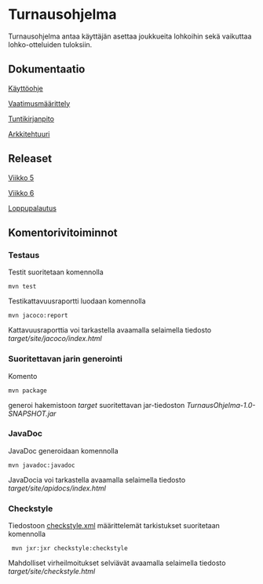 # Turnausohjelma

Turnausohjelma antaa käyttäjän asettaa joukkueita lohkoihin sekä vaikuttaa lohko-otteluiden tuloksiin.

## Dokumentaatio

[Käyttöohje](https://github.com/StarSovu/ot-harjoitustyo/blob/master/dokumentaatio/kayttoohje.md)

[Vaatimusmäärittely](https://github.com/StarSovu/ot-harjoitustyo/blob/master/dokumentaatio/vaatimusmaarittely.md)

[Tuntikirjanpito](https://github.com/StarSovu/ot-harjoitustyo/blob/master/dokumentaatio/tuntikirjanpito.md)

[Arkkitehtuuri](https://github.com/StarSovu/ot-harjoitustyo/blob/master/dokumentaatio/arkkitehtuuri.md)

## Releaset

[Viikko 5](https://github.com/StarSovu/ot-harjoitustyo/releases/tag/viikko5)

[Viikko 6](https://github.com/StarSovu/ot-harjoitustyo/releases/tag/viikko6)

[Loppupalautus](https://github.com/StarSovu/ot-harjoitustyo/releases/tag/loppupalautus)

## Komentorivitoiminnot

### Testaus

Testit suoritetaan komennolla

```
mvn test
```

Testikattavuusraportti luodaan komennolla

```
mvn jacoco:report
```

Kattavuusraporttia voi tarkastella avaamalla selaimella tiedosto _target/site/jacoco/index.html_

### Suoritettavan jarin generointi

Komento

```
mvn package
```

generoi hakemistoon _target_ suoritettavan jar-tiedoston _TurnausOhjelma-1.0-SNAPSHOT.jar_

### JavaDoc

JavaDoc generoidaan komennolla

```
mvn javadoc:javadoc
```

JavaDocia voi tarkastella avaamalla selaimella tiedosto _target/site/apidocs/index.html_

### Checkstyle

Tiedostoon [checkstyle.xml](https://github.com/StarSovu/ot-harjoitustyo/blob/master/TurnausOhjelma/checkstyle.xml) määrittelemät tarkistukset suoritetaan komennolla

```
 mvn jxr:jxr checkstyle:checkstyle
```

Mahdolliset virheilmoitukset selviävät avaamalla selaimella tiedosto _target/site/checkstyle.html_

